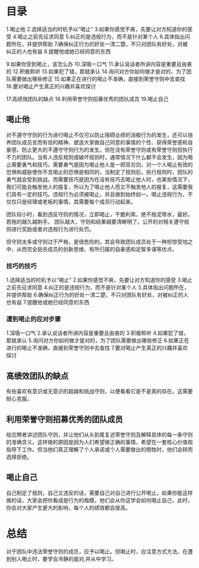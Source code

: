 # 目录
1.喝止他
2.选择适当的时机予以“喝止”
3.如果你感觉不爽，先要让对方知道你的感受
4.喝止之前先征求同意
5.纠正的是违规行为，而不是针对某个人
6.具体指出问题所在，并提供帮助
7.确保纠正行为的好处一清二楚，不只对团队有好处，对被纠正的人也有益
8.提醒他或她已经同意的东西

9.如果你受到喝止，该怎么办
10.深吸一口气
11.承认说话者所讲内容是重要且由衷的
12.积极聆听
13.如果犯了错，那就承认
14.询问对方你如何做才是对的，为了团队需要做出哪些修正
15.如果正在进行的喝止不准确，直接到荣誉守则中去查找
16.要对喝止产生真正的兴趣并喜欢探讨

17.高绩效团队的缺点
18.利用荣誉守则招募优秀的团队成员
19.喝止自己

## 喝止他
对不遵守守则的行为进行喝止不仅可以防止阻碍业绩的消极行为的发生，还可以培养团队成员言而有信的精神、塑造大家做自己同意的事情的个性、获得荣誉感和自豪感、防止更大的不遵守守则行为的发生。但在没有荣誉守则或有荣誉守则但执行不力的团队。当有人违反规则或破坏规则时，通常情况下什么都不会发生，因为喝止需要勇气和技巧。需要勇气是因为喝止他人是一把双刃剑，对一个人喝止有效的恐惧和威胁使你不去喝止的恐惧是相同的，当制定了规则后，执行规则时，团队的勇气就会受到挑战。而需要技巧是因为在没有技巧去喝止他人时，也某些情况下，我们可能会触发他人的报复，所以为了喝止他人而又不触发他人的报复，这需要我们具有一定的技巧。违规行为必须被喝止，并且做到始终如一。喝止违规行为，不仅仅只是经理或老板的事情，其需要每个成员行动起来。

团队较小时，看到违反守则的情况，立即喝止，干脆利索，绝不拖泥带水，最好。若拖的越久越刺手。
团队越大，守则和结果越要清晰明了。公开的对相关遵守规则进行奖励或者对违规行为进行处罚。

但守则太多或守则过于严格，是很危险的。其会导致团队成员处于一种担惊受怕之中，从而完全扼杀成员的创新思维、有所归属的自豪感和足智多谋等优点。

### 技巧的技巧
1.选择适当的时机予以“喝止”
2.如果你感觉不爽，先要让对方知道你的感受
3.喝止之前先征求同意
4.纠正的是违规行为，而不是针对某个人
5.具体指出问题所在，并提供帮助
6.确保纠正行为的好处一清二楚，不只对团队有好处，对被纠正的人也有益
7.提醒他或她已经同意的东西

### 遭到喝止的应对步骤
1.深吸一口气
2.承认说话者所讲内容是重要且由衷的
3.积极聆听
4.如果犯了错，那就承认
5.询问对方你如何做才是对的，为了团队需要做出哪些修正
6.如果正在进行的喝止不准确，直接到荣誉守则中去查找
7.要对喝止产生真正的兴趣并喜欢探讨

## 高绩效团队的缺点
  有些喜欢有意识或无意识的超越和挑战守则，以便看看它是不是真的存在。这需要耐心克服。
## 利用荣誉守则招募优秀的团队成员
  给应聘者讲述团队守则，并让他们从头到尾复述荣誉守则及解释具体的每一条守则的准确含义。这样做的原因是因为人们希望做正确的事情，希望在一套核心价值观指导下工作。但当他们真正理解了个人承诺或个人需要做出的牺牲时，他们会转而选择拒绝。

## 喝止自己
  自己制定了规则，自己又违反的话，需要自己对自己进行公开喝止。如果你能这样做的话，大家会把你看成是行为的楷模，他们会从你这学会如何喝止自己，此时，你会对大家产生更大的影响，每个人的绩效都会提高。

# 总结
  对于团队中违法荣誉守则的成员，应予以喝止。但喝止时，应注意方式方法。在遭到别人喝止时，要学会冷静的面对,并从中学习。